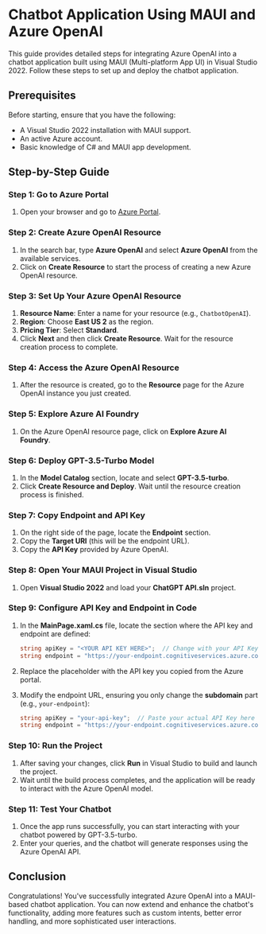# Chatbot Application Using MAUI and Azure OpenAI

This guide provides detailed steps for integrating Azure OpenAI into a chatbot application built using MAUI (Multi-platform App UI) in Visual Studio 2022. Follow these steps to set up and deploy the chatbot application.

## Prerequisites

Before starting, ensure that you have the following:

- A Visual Studio 2022 installation with MAUI support.
- An active Azure account.
- Basic knowledge of C# and MAUI app development.

## Step-by-Step Guide

### Step 1: Go to Azure Portal

1. Open your browser and go to [Azure Portal](https://portal.azure.com).

### Step 2: Create Azure OpenAI Resource

1. In the search bar, type **Azure OpenAI** and select **Azure OpenAI** from the available services.
2. Click on **Create Resource** to start the process of creating a new Azure OpenAI resource.

### Step 3: Set Up Your Azure OpenAI Resource

1. **Resource Name**: Enter a name for your resource (e.g., `ChatbotOpenAI`).
2. **Region**: Choose **East US 2** as the region.
3. **Pricing Tier**: Select **Standard**.
4. Click **Next** and then click **Create Resource**. Wait for the resource creation process to complete.

### Step 4: Access the Azure OpenAI Resource

1. After the resource is created, go to the **Resource** page for the Azure OpenAI instance you just created.

### Step 5: Explore Azure AI Foundry

1. On the Azure OpenAI resource page, click on **Explore Azure AI Foundry**.

### Step 6: Deploy GPT-3.5-Turbo Model

1. In the **Model Catalog** section, locate and select **GPT-3.5-turbo**.
2. Click **Create Resource and Deploy**. Wait until the resource creation process is finished.

### Step 7: Copy Endpoint and API Key

1. On the right side of the page, locate the **Endpoint** section.
2. Copy the **Target URI** (this will be the endpoint URL).
3. Copy the **API Key** provided by Azure OpenAI.

### Step 8: Open Your MAUI Project in Visual Studio

1. Open **Visual Studio 2022** and load your **ChatGPT API.sln** project.

### Step 9: Configure API Key and Endpoint in Code

1. In the **MainPage.xaml.cs** file, locate the section where the API key and endpoint are defined:

   ```csharp
   string apiKey = "<YOUR API KEY HERE>";  // Change with your API Key
   string endpoint = "https://your-endpoint.cognitiveservices.azure.com/";  // Change with your Endpoint
   ```

2. Replace the placeholder **<YOUR API KEY HERE>** with the API key you copied from the Azure portal.
3. Modify the endpoint URL, ensuring you only change the **subdomain** part (e.g., `your-endpoint`):

   ```csharp
   string apiKey = "your-api-key";  // Paste your actual API Key here
   string endpoint = "https://your-endpoint.cognitiveservices.azure.com/";  // Replace subdomain
   ```

### Step 10: Run the Project

1. After saving your changes, click **Run** in Visual Studio to build and launch the project.
2. Wait until the build process completes, and the application will be ready to interact with the Azure OpenAI model.

### Step 11: Test Your Chatbot

1. Once the app runs successfully, you can start interacting with your chatbot powered by GPT-3.5-turbo.
2. Enter your queries, and the chatbot will generate responses using the Azure OpenAI API.

## Conclusion

Congratulations! You've successfully integrated Azure OpenAI into a MAUI-based chatbot application. You can now extend and enhance the chatbot's functionality, adding more features such as custom intents, better error handling, and more sophisticated user interactions.
